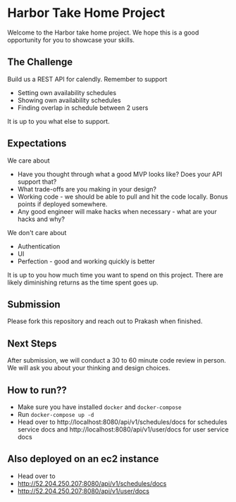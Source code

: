 # Harbor Take Home Project

Welcome to the Harbor take home project. We hope this is a good opportunity for you to showcase your skills.

## The Challenge

Build us a REST API for calendly. Remember to support

- Setting own availability schedules
- Showing own availability schedules
- Finding overlap in schedule between 2 users

It is up to you what else to support.

## Expectations

We care about

- Have you thought through what a good MVP looks like? Does your API support that?
- What trade-offs are you making in your design?
- Working code - we should be able to pull and hit the code locally. Bonus points if deployed somewhere.
- Any good engineer will make hacks when necessary - what are your hacks and why?

We don't care about

- Authentication
- UI
- Perfection - good and working quickly is better

It is up to you how much time you want to spend on this project. There are likely diminishing returns as the time spent goes up.

## Submission

Please fork this repository and reach out to Prakash when finished.

## Next Steps

After submission, we will conduct a 30 to 60 minute code review in person. We will ask you about your thinking and design choices.


## How to run??
- Make sure you have installed `docker` and `docker-compose`
- Run `docker-compose up -d`
- Head over to http://localhost:8080/api/v1/schedules/docs for schedules service docs
  and http://localhost:8080/api/v1/user/docs for user service docs

## Also deployed on an ec2 instance
- Head over to 
- http://52.204.250.207:8080/api/v1/schedules/docs 
- http://52.204.250.207:8080/api/v1/user/docs
